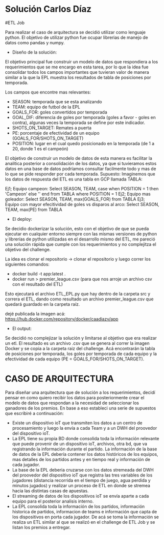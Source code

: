 # Solución Carlos Díaz

#ETL Job

Para realizar el caso de arquitectura se decidió utilizar como lenguaje python.
El objetivo de utilizar python fue ocupar librerias de manejo de datos como pandas y numpy.

- Diseño de la solución:

El objetivo principal fue construir un modelo de datos que respondiera a los requerimientos que se me encargo en esta tarea, por lo que la idea fue consolidar todos los campos importantes que tuvieran valor de manera similar a la que la EPL muestra los resultados de tabla de posiciones por temporada.

Los campos que encontre mas relevantes:
- SEASON: temporada que se esta analizando
- TEAM: equipo de futbol de la EPL
- GOALS_FOR: goles convertidos por temporada
- GOAL_DIF: diferencia de goles por temporada (goles a favor - goles en contra), algunas veces la temporada se define por este indicador.
- SHOTS_ON_TARGET: Remates a puerta
- PE: porcentaje de efectividad de un equipo (GOALS_FOR/SHOTS_ON_TARGET)
- POSITION: lugar en el cual quedo posicionado en la temporada (de 1 a 20, donde 1 es el campeón)

El objetivo de construir un modelo de datos de esta manera es facilitar la analitica posterior a consolidación de los datos, ya que si tuvieramos estos datos en una base de datos podríamos consultar facilmente todo y mas de lo que se pide responder por cada temporada.
Supuesto: Imaginemos que los datos de respuesta del ETL es una tabla en GCP llamada TABLA:

Ej1; Equipo campeon: Select SEASON, TEAM, case when POSITION = 1 then 'Campeon' else '' end from TABLA where POSITION = 1
Ej2; Equipo mas goleador: Select SEASON, TEAM, max(GOALS_FOR) from TABLA
Ej3; Equipo con mayor efecitividad de goles vs disparos al arco: Select SEASON, TEAM, max(PE) from TABLA

- El deploy:

Se decidio dockerizar la solución, esto con el objetivo de que se pueda ejecutar en cualquier entorno siempre con las mismas versiones de python y librerías de python utilizadas en el desarrollo mismo del ETL, me pareció una solución rápida que cumple con los requerimientos y no complejitza el objetivo del challenge. 

La idea es clonar el repositorio -> clonar el repositorio y luego correr los siguientes comandos:

- docker build -t app:latest .
- docker run > premier_league.csv (para que nos arroje un archivo csv con el resultado del ETL)

Esto ejecutará el archivo ETL_EPL.py que hay dentro de la carpeta src y correra el ETL, dando como resultado un archivo premier_league.csv que quedará guardado en la carpeta raíz.

dejé publicada la imagen acá: https://hub.docker.com/repository/docker/caadiazv/app

- El output:

Se decidió no complejizar la solución y limitarse al objetivo que era realizar un etl. El resultado es un archivo .csv que se genera al correr la imagen Docker y se copia a la carpeta raiz del challenge. Acá encontrarán la tabla de posiciones por temporada, los goles por temporada de cada equipo y la efectividad de cada equipo (PE = GOALS_FOR/SHOTS_ON_TARGET).

# CASO DE ARQUITECTURA

Para diseñar una arquitectura que de solución a los requerimientos, decidí pensar en como quiero recibir los datos para posteriormente crear el modelo de datos que respondan a la necesidad de seleccionar los ganadores de los premios. En base a eso estableci una serie de supuestos que escribiré a continuación:

- Existe un dispositivo ioT que transmiten los datos a un centro de procesamiento y luego la envía a cada Team y a un DWH del proovedor del dispositivo ioT.
- La EPL tiene su propia BD donde consolida toda la información relevante que puede provenir de un dispositivo ioT, archivos, otra bd, que va registrando la información durante el partido. La información de la base de datos de la EPL debería contener los datos históricos de los equipos, mas detalles de los partidos antes y en tiempo real y información de cada jugador.
- La base de la EPL deberia cruzarse con los datos stremeada del DWH del proovedor del dispositivo ioT que registra las tres variables de los jugadores (distancia recorrida en el tiempo de juego, agua perdida y minutos jugados) y realizar un proceso de ETL en donde se stremea hacia las distintas casas de apuestas.
- El streaming de datos de los dispositivos ioT se envía aparte a cada equipo para el posterior analisis interno. 
- La EPL consolida toda la información de los partidos, información historica de partidos, informacion de teams e información que capta de los dispositivos en porta cada jugador. De acá se toma la información se realiza un ETL similar al que se realizó en el challenge de ETL Job y se listan los premios a entregar.

